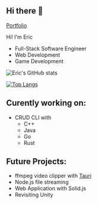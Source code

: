 ## Hi there 👋

<!--
![Eric's GitHub stats](https://github-readme-stats.vercel.app/api?username=eric-k-chu&show_icons=true&theme=radical)
-->

[Portfolio](https://eric-k-chu.github.io/Portfolio/)

Hi! I'm Eric

* Full-Stack Software Engineer
* Web Development
* Game Development

![Eric's GitHub stats](https://github-readme-stats.vercel.app/api?username=eric-k-chu&show_icons=true&theme=tokyonight)

[![Top Langs](https://github-readme-stats.vercel.app/api/top-langs/?username=eric-k-chu&theme=tokyonight)](https://github.com/eric-k-chu/github-readme-stats)



## Curently working on:
* CRUD CLI with
  * C++ 
  * Java
  * Go
  * Rust

## Future Projects:
* ffmpeg video clipper with [Tauri](https://tauri.app/)
* Node.js file streaming
* Web Application with Solid.js
* Revisiting Unity

